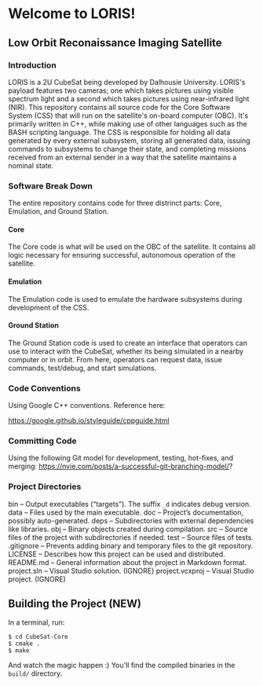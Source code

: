 # Welcome to LORIS!
## Low Orbit Reconaissance Imaging Satellite
### Introduction

LORIS is a 2U CubeSat being developed by Dalhousie University. LORIS's payload features two cameras; one which takes pictures using visible spectrum light and a second which takes pictures using near-infrared light (NIR). This repository contains all source code for the Core Software System (CSS) that will run on the satellite's on-board computer (OBC). It's primarily written in C++, while making use of other languages such as the BASH scripting language. The CSS is responsible for holding all data generated by every external subsystem, storing all generated data, issuing commands to subsystems to change their state, and completing missions received from an external sender in a way that the satellite maintains a nominal state.

### Software Break Down

The entire repository contains code for three distrinct parts: Core, Emulation, and Ground Station.

#### Core
The Core code is what will be used on the OBC of the satellite. It contains all logic necessary for ensuring successful, autonomous operation of the satellite.

#### Emulation
The Emulation code is used to emulate the hardware subsystems during development of the CSS.

#### Ground Station

The Ground Station code is used to create an interface that operators can use to interact with the CubeSat, whether its being simulated in a nearby computer or in orbit. From here, operators can request data, issue commands, test/debug, and start simulations.


### Code Conventions

Using Google C++ conventions. Reference here:

https://google.github.io/styleguide/cppguide.html

### Committing Code

Using the following Git model for development, testing, hot-fixes, and merging:
https://nvie.com/posts/a-successful-git-branching-model/?


### Project Directories

bin – Output executables (“targets”). The suffix `_d` indicates debug version.
data – Files used by the main executable.
doc – Project’s documentation, possibly auto-generated.
deps – Subdirectories with external dependencies like libraries.
obj – Binary objects created during compilation.
src – Source files of the project with subdirectories if needed.
test – Source files of tests.
.gitignore – Prevents adding binary and temporary files to the git repository.
LICENSE – Describes how this project can be used and distributed.
README.md – General information about the project in Markdown format.
project.sln – Visual Studio solution. (IGNORE)
project.vcxproj – Visual Studio project. (IGNORE)

## Building the Project (NEW)

In a terminal, run:
```
$ cd CubeSat-Core
$ cmake .
$ make
```
And watch the magic happen :) You'll find the compiled binaries in the `build/` directory.

